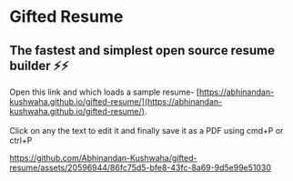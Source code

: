 # Gifted Resume

## The fastest and simplest open source resume builder ⚡️⚡️

Open this link and which loads a sample resume- [https://abhinandan-kushwaha.github.io/gifted-resume/](https://abhinandan-kushwaha.github.io/gifted-resume/).
<br /><br />
Click on any the text to edit it and finally save it as a PDF using cmd+P or ctrl+P



https://github.com/Abhinandan-Kushwaha/gifted-resume/assets/20596944/86fc75d5-bfe8-43fc-8a69-9d5e99e51030

